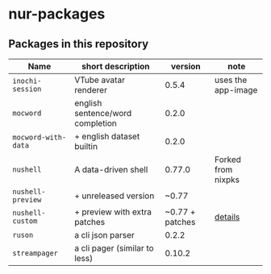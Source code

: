 # nur-packages



## Packages in this repository

Name               | short description                | version | note
------------------ | -------------------------------- | ------- | ------------------
`inochi-session`   | VTube avatar renderer            | 0.5.4   | uses the app-image
`mocword`          | english sentence/word completion | 0.2.0   |
`mocword-with-data`| + english dataset builtin        | 0.2.0   |
`nushell`          | A data-driven shell              | 0.77.0  | Forked from nixpks
`nushell-preview`  | + unreleased version             | ~0.77   |
`nushell-custom`   | + preview with extra patches     | ~0.77 + patches | [details](pkgs/nushell-custom/README.md)
`ruson`            | a cli json parser                | 0.2.2   |
`streampager`      | a cli pager (similar to less)    | 0.10.2  |
